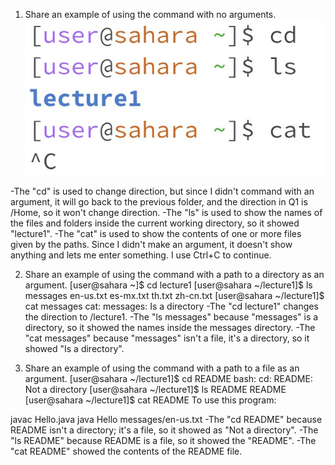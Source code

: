 1. Share an example of using the command with no arguments.
![Image](1.jpg)

-The "cd" is used to change direction, but since I didn't command with an argument, it will go back to the previous folder, and the direction in Q1 is /Home, so it won't change direction.
-The "ls" is used to show the names of the files and folders inside the current working directory, so it showed "lecture1".
-The "cat" is used to show the contents of one or more files given by the paths. Since I didn't make an argument, it doesn't show anything and lets me enter something. I use Ctrl+C to continue.

2. Share an example of using the command with a path to a directory as an argument.
  [user@sahara ~]$ cd lecture1
  [user@sahara ~/lecture1]$ ls messages
  en-us.txt  es-mx.txt  th.txt  zh-cn.txt
  [user@sahara ~/lecture1]$ cat messages
  cat: messages: Is a directory
-The "cd lecture1" changes the direction to /lecture1.
-The "ls messages" because "messages" is a directory, so it showed the names inside the messages directory.
-The "cat messages" because "messages" isn't a file, it's a directory, so it showed "Is a directory".

3. Share an example of using the command with a path to a file as an argument.
  [user@sahara ~/lecture1]$ cd README
  bash: cd: README: Not a directory
  [user@sahara ~/lecture1]$ ls README
  README
  [user@sahara ~/lecture1]$ cat README
  To use this program:
  
  javac Hello.java
  java Hello messages/en-us.txt
-The "cd README" because README isn't a directory; it's a file, so it showed as "Not a directory".
-The "ls README" because README is a file, so it showed the "README".
-The "cat README" showed the contents of the README file.
